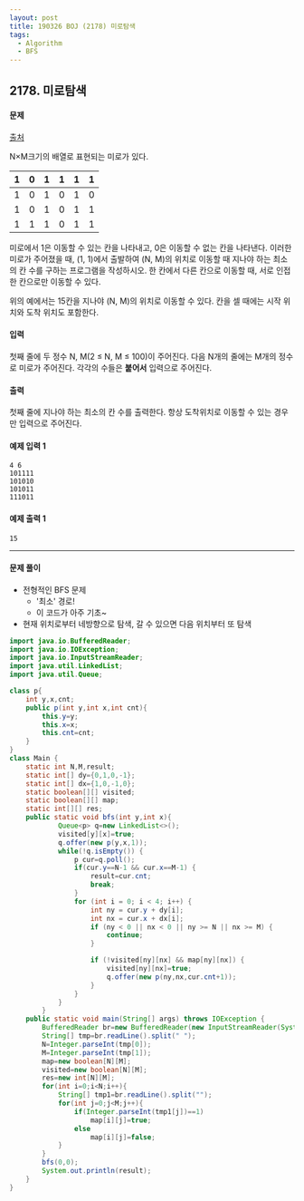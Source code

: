 ```yaml
---
layout: post
title: 190326 BOJ (2178) 미로탐색
tags:
  - Algorithm
  - BFS
---
```


## 2178. 미로탐색

#### 문제

[출처](https://www.acmicpc.net/problem/2178)

N×M크기의 배열로 표현되는 미로가 있다.

| 1    | 0    | 1    | 1    | 1    | 1    |
| ---- | ---- | ---- | ---- | ---- | ---- |
| 1    | 0    | 1    | 0    | 1    | 0    |
| 1    | 0    | 1    | 0    | 1    | 1    |
| 1    | 1    | 1    | 0    | 1    | 1    |

미로에서 1은 이동할 수 있는 칸을 나타내고, 0은 이동할 수 없는 칸을 나타낸다. 이러한 미로가 주어졌을 때, (1, 1)에서 출발하여 (N, M)의 위치로 이동할 때 지나야 하는 최소의 칸 수를 구하는 프로그램을 작성하시오. 한 칸에서 다른 칸으로 이동할 때, 서로 인접한 칸으로만 이동할 수 있다.

위의 예에서는 15칸을 지나야 (N, M)의 위치로 이동할 수 있다. 칸을 셀 때에는 시작 위치와 도착 위치도 포함한다.

#### 입력

첫째 줄에 두 정수 N, M(2 ≤ N, M ≤ 100)이 주어진다. 다음 N개의 줄에는 M개의 정수로 미로가 주어진다. 각각의 수들은 **붙어서** 입력으로 주어진다.

#### 출력

첫째 줄에 지나야 하는 최소의 칸 수를 출력한다. 항상 도착위치로 이동할 수 있는 경우만 입력으로 주어진다.

#### 예제 입력 1

```
4 6
101111
101010
101011
111011
```

#### 예제 출력 1

```
15
```

------

#### 문제 풀이

- 전형적인 BFS 문제
  - '최소' 경로!
  - 이 코드가 아주 기초~
- 현재 위치로부터 네방향으로 탐색, 갈 수 있으면 다음 위치부터 또 탐색

```java
import java.io.BufferedReader;
import java.io.IOException;
import java.io.InputStreamReader;
import java.util.LinkedList;
import java.util.Queue;

class p{
    int y,x,cnt;
    public p(int y,int x,int cnt){
        this.y=y;
        this.x=x;
        this.cnt=cnt;
    }
}
class Main {
    static int N,M,result;
    static int[] dy={0,1,0,-1};
    static int[] dx={1,0,-1,0};
    static boolean[][] visited;
    static boolean[][] map;
    static int[][] res;
    public static void bfs(int y,int x){
            Queue<p> q=new LinkedList<>();
            visited[y][x]=true;
            q.offer(new p(y,x,1));
            while(!q.isEmpty()) {
                p cur=q.poll();
                if(cur.y==N-1 && cur.x==M-1) {
                    result=cur.cnt;
                    break;
                }
                for (int i = 0; i < 4; i++) {
                    int ny = cur.y + dy[i];
                    int nx = cur.x + dx[i];
                    if (ny < 0 || nx < 0 || ny >= N || nx >= M) {
                        continue;
                    }

                    if (!visited[ny][nx] && map[ny][nx]) {
                        visited[ny][nx]=true;
                        q.offer(new p(ny,nx,cur.cnt+1));
                    }
                }
            }
        }
    public static void main(String[] args) throws IOException {
        BufferedReader br=new BufferedReader(new InputStreamReader(System.in));
        String[] tmp=br.readLine().split(" ");
        N=Integer.parseInt(tmp[0]);
        M=Integer.parseInt(tmp[1]);
        map=new boolean[N][M];
        visited=new boolean[N][M];
        res=new int[N][M];
        for(int i=0;i<N;i++){
            String[] tmp1=br.readLine().split("");
            for(int j=0;j<M;j++){
                if(Integer.parseInt(tmp1[j])==1)
                    map[i][j]=true;
                else
                    map[i][j]=false;
            }
        }
        bfs(0,0);
        System.out.println(result);
    }
}
```


